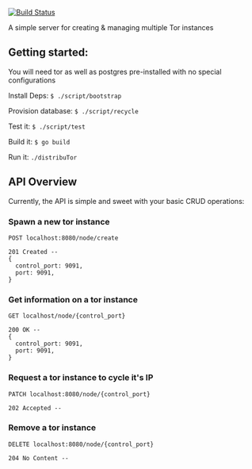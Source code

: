[![Build Status](https://travis-ci.org/Pholey/distribuTor.svg?branch=master)](https://travis-ci.org/Pholey/distribuTor)

A simple server for creating & managing multiple Tor instances

## Getting started:
  You will need tor as well as postgres pre-installed with no special configurations

  Install Deps:
  `$ ./script/bootstrap`

  Provision database:
  `$ ./script/recycle`

  Test it:
  `$ ./script/test`

  Build it:
  `$ go build`

  Run it:
  `./distribuTor`

## API Overview

Currently, the API is simple and sweet with your basic CRUD operations:

### Spawn a new tor instance
`POST localhost:8080/node/create`

```
201 Created --
{
  control_port: 9091,
  port: 9091,
}
```

### Get information on a tor instance
`GET localhost/node/{control_port}`

```
200 OK --
{
  control_port: 9091,
  port: 9091,
}
```

### Request a tor instance to cycle it's IP
`PATCH localhost:8080/node/{control_port}`

```
202 Accepted --
```

### Remove a tor instance
`DELETE localhost:8080/node/{control_port}`

```
204 No Content --
```
